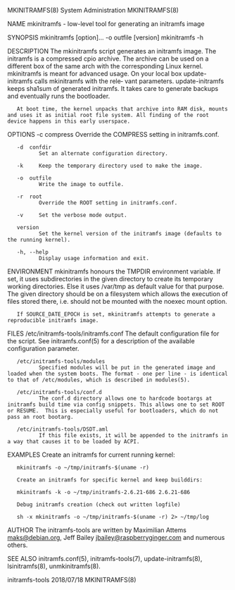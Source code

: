 MKINITRAMFS(8)                                                                                                                                   System Administration                                                                                                                                   MKINITRAMFS(8)

NAME
       mkinitramfs - low-level tool for generating an initramfs image

SYNOPSIS
       mkinitramfs [option]...  -o outfile [version]
       mkinitramfs -h

DESCRIPTION
       The mkinitramfs script generates an initramfs image.  The initramfs is a compressed cpio archive. The archive can be used on a different box of the same arch with the corresponding Linux kernel.  mkinitramfs is meant for advanced usage. On your local box update-initramfs calls mkinitramfs with the rele‐
       vant parameters.  update-initramfs keeps sha1sum of generated initramfs. It takes care to generate backups and eventually runs the bootloader.

       At boot time, the kernel unpacks that archive into RAM disk, mounts and uses it as initial root file system. All finding of the root device happens in this early userspace.

OPTIONS
       -c  compress
              Override the COMPRESS setting in initramfs.conf.

       -d  confdir
              Set an alternate configuration directory.

       -k     Keep the temporary directory used to make the image.

       -o  outfile
              Write the image to outfile.

       -r  root
              Override the ROOT setting in initramfs.conf.

       -v     Set the verbose mode output.

       version
              Set the kernel version of the initramfs image (defaults to the running kernel).

       -h, --help
              Display usage information and exit.

ENVIRONMENT
       mkinitramfs honours the TMPDIR environment variable. If set, it uses subdirectories in the given directory to create its temporary working directories. Else it uses /var/tmp as default value for that purpose. The given directory should be on a filesystem which allows the execution of files stored there,
       i.e.  should not be mounted with the noexec mount option.

       If SOURCE_DATE_EPOCH is set, mkinitramfs attempts to generate a reproducible initramfs image.

FILES
       /etc/initramfs-tools/initramfs.conf
              The default configuration file for the script. See initramfs.conf(5) for a description of the available configuration parameter.

       /etc/initramfs-tools/modules
              Specified modules will be put in the generated image and loaded when the system boots. The format - one per line - is identical to that of /etc/modules, which is described in modules(5).

       /etc/initramfs-tools/conf.d
              The conf.d directory allows one to hardcode bootargs at initramfs build time via config snippets. This allows one to set ROOT or RESUME.  This is especially useful for bootloaders, which do not pass an root bootarg.

       /etc/initramfs-tools/DSDT.aml
              If this file exists, it will be appended to the initramfs in a way that causes it to be loaded by ACPI.

EXAMPLES
       Create an initramfs for current running kernel:

       mkinitramfs -o ~/tmp/initramfs-$(uname -r)

       Create an initramfs for specific kernel and keep builddirs:

       mkinitramfs -k -o ~/tmp/initramfs-2.6.21-686 2.6.21-686

       Debug initramfs creation (check out written logfile)

       sh -x mkinitramfs -o ~/tmp/initramfs-$(uname -r) 2> ~/tmp/log

AUTHOR
       The initramfs-tools are written by Maximilian Attems <maks@debian.org>, Jeff Bailey <jbailey@raspberryginger.com> and numerous others.

SEE ALSO
        initramfs.conf(5), initramfs-tools(7), update-initramfs(8), lsinitramfs(8), unmkinitramfs(8).

initramfs-tools                                                                                                                                        2018/07/18                                                                                                                                        MKINITRAMFS(8)
